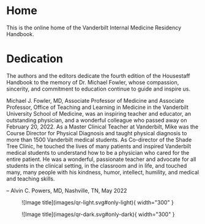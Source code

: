 # Home

This is the online home of the Vanderbilt Internal Medicine Residency Handbook.

# Dedication

The authors and the editors dedicate the fourth edition of the Housestaff Handbook to the memory of Dr. Michael Fowler, whose compassion, sincerity, and commitment to education continue to guide and inspire us.

Michael J. Fowler, MD, Associate Professor of Medicine and Associate Professor, Office of Teaching and Learning in Medicine in the Vanderbilt University School of Medicine, was an inspiring teacher and educator, an outstanding physician, and a wonderful colleague who passed away on February 20, 2022. As a Master Clinical Teacher at Vanderbilt, Mike was the Course Director for Physical Diagnosis and taught physical diagnosis to more than 1500 Vanderbilt medical students. As Co-director of the Shade Tree Clinic, he touched the lives of many patients and inspired Vanderbilt medical students to understand how to be a physician who cared for the entire patient. He was a wonderful, passionate teacher and advocate for all students in the clinical setting, in the classroom and in life, and touched many, many people with his kindness, humor, intellect, humility, and medical and teaching skills.

– Alvin C. Powers, MD, Nashville, TN, May 2022


<figure markdown="span">
  ![Image title](images/qr-light.svg#only-light){ width="300" }
  <figcaption></figcaption>
</figure>

<figure markdown="span">
  ![Image title](images/qr-dark.svg#only-dark){ width="300" }
  <figcaption></figcaption>
</figure>

